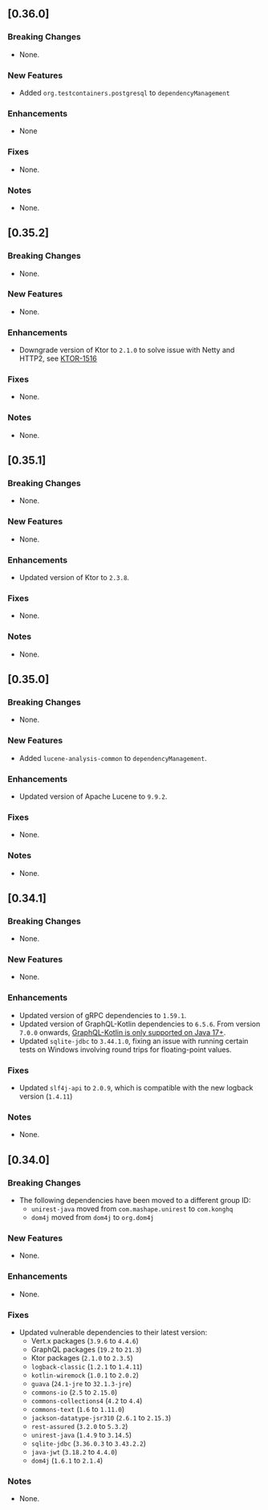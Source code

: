 ## [0.36.0]

### Breaking Changes
* None.

### New Features
* Added `org.testcontainers.postgresql` to `dependencyManagement`

### Enhancements
* None

### Fixes
* None.

### Notes
* None.

## [0.35.2]

### Breaking Changes
* None.

### New Features
* None.

### Enhancements
* Downgrade version of Ktor to `2.1.0` to solve issue with Netty and HTTP2, see [KTOR-1516](https://youtrack.jetbrains.com/issue/KTOR-6151/Request-hangs-on-Firefox-with-Netty-HTTPS-and-Compression)

### Fixes
* None.

### Notes
* None.

## [0.35.1]

### Breaking Changes
* None.

### New Features
* None.

### Enhancements
* Updated version of Ktor to `2.3.8`.

### Fixes
* None.

### Notes
* None.

## [0.35.0]

### Breaking Changes
* None.

### New Features
* Added `lucene-analysis-common` to `dependencyManagement`.

### Enhancements
* Updated version of Apache Lucene to `9.9.2`.

### Fixes
* None.

### Notes
* None.


## [0.34.1]

### Breaking Changes
* None.

### New Features
* None.

### Enhancements
* Updated version of gRPC dependencies to `1.59.1`.
* Updated version of GraphQL-Kotlin dependencies to `6.5.6`. From version `7.0.0` onwards, [GraphQL-Kotlin is only
  supported on Java 17+](https://github.com/ExpediaGroup/graphql-kotlin/releases/tag/7.0.0).
* Updated `sqlite-jdbc` to `3.44.1.0`, fixing an issue with running certain tests on Windows involving
  round trips for floating-point values.

### Fixes
* Updated `slf4j-api` to `2.0.9`, which is compatible with the new logback version (`1.4.11`)

### Notes
* None.

## [0.34.0]

### Breaking Changes
* The following dependencies have been moved to a different group ID:
  * `unirest-java` moved from `com.mashape.unirest` to `com.konghq`
  * `dom4j` moved from `dom4j` to `org.dom4j`

### New Features
* None.

### Enhancements
* None.

### Fixes
* Updated vulnerable dependencies to their latest version:
  * Vert.x packages (`3.9.6` to `4.4.6`)
  * GraphQL packages (`19.2` to `21.3`)
  * Ktor packages (`2.1.0` to `2.3.5`)
  * `logback-classic` (`1.2.1` to `1.4.11`)
  * `kotlin-wiremock` (`1.0.1` to `2.0.2`)
  * `guava` (`24.1-jre` to `32.1.3-jre`)
  * `commons-io` (`2.5` to `2.15.0`)
  * `commons-collections4` (`4.2` to `4.4`)
  * `commons-text` (`1.6` to `1.11.0`)
  * `jackson-datatype-jsr310` (`2.6.1` to `2.15.3`)
  * `rest-assured` (`3.2.0` to `5.3.2`)
  * `unirest-java` (`1.4.9` to `3.14.5`)
  * `sqlite-jdbc` (`3.36.0.3` to `3.43.2.2`)
  * `java-jwt` (`3.18.2` to `4.4.0`)
  * `dom4j` (`1.6.1` to `2.1.4`)

### Notes
* None.
